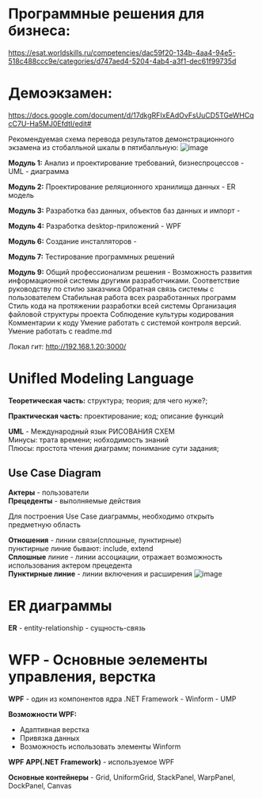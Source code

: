 # Программные решения для бизнеса:<br>
https://esat.worldskills.ru/competencies/dac59f20-134b-4aa4-94e5-518c488ccc9e/categories/d747aed4-5204-4ab4-a3f1-dec61f99735d

# Демоэкзамен:
https://docs.google.com/document/d/17dkgRFIxEAdOvFsUuCD5TGeWHCqcC7U-Ha5MJ0EfdtI/edit#

Рекомендуемая схема перевода результатов демонстрационного
экзамена из стобалльной шкалы в пятибалльную:
![image](https://user-images.githubusercontent.com/90219892/188391334-1bae7426-ad83-4004-ab1e-36b81457c7b5.png)

<b>Модуль 1:</b> Анализ и проектирование требований, бизнеспроцессов - UML - диаграмма

<b>Модуль 2:</b> Проектирование реляционного хранилища данных - ER модель

<b>Модуль 3:</b> Разработка баз данных, объектов баз данных и импорт - 

<b>Модуль 4:</b> Разработка desktop-приложений - WPF 

<b>Модуль 6:</b> Создание инсталляторов - 

<b>Модуль 7:</b> Тестирование программных решений

<b>Модуль 9:</b> Общий профессионализм решения -
Возможность развития информационной системы другими разработчиками.
Соответствие руководству по стилю заказчика
Обратная связь системы с пользователем
Стабильная работа всех разработанных программ
Стиль кода на протяжении разработки всей системы
Организация файловой структуры проекта
Соблюдение культуры кодирования
Комментарии к коду
Умение работать с системой контроля версий.
Умение работать с readme.md

Локал гит: http://192.168.1.20:3000/


# Unifled Modeling Language
<b>Теоретическая часть:</b>
структура; теория; для чего нуже?;

<b>Практическая часть:</b>
проектирование; код; описание функций

<b>UML</b> - Международный язык РИСОВАНИЯ СХЕМ<br>
Минусы: трата времени; нобходимость знаний<br>
Плюсы: простота чтения диаграмм; понимание сути задания; 

## Use Case Diagram
<b>Актеры</b> - пользователи<br>
<b>Прецеденты</b> - выполняемые действия

Для построения Use Case диаграммы, необходимо открыть предметную область

<b>Отношения</b> - линии связи(сплошные, пунктирные)<br>
  пунктирные линие бывают: include, extend<br>
<b>Сплошные</b> линие - линии ассоциации, отражает возможность использования актером прецедента<br>
<b>Пунктирные линие</b> - линии включения и расширения
![image](https://user-images.githubusercontent.com/90219892/188572105-d653c8d0-fbf3-4817-bada-5269310712de.png)

# ER диаграммы
<b>ER</b> - entity-relationship - сущность-связь

# WFP - Основные эелементы управления, верстка
<b>WPF</b> - один из компонентов ядра .NET Framework - Winform - UMP

<b>Возможности WPF:</b><br>
- Адаптивная верстка<br>
- Привязка данных<br>
- Возможность использовать элементы Winform<br>

<b>WPF APP(.NET Framework)</b> - используемое WPF

<b>Основные контейнеры</b> - Grid, UniformGrid, StackPanel, WarpPanel, DockPanel, Canvas
